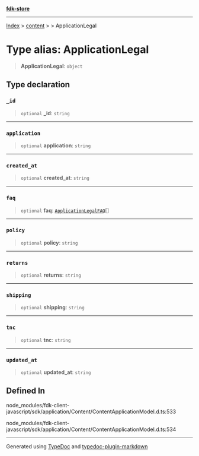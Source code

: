 [**fdk-store**](../../../README.md)
***

[Index](../../../API.md) > [content](../../README.md) > [<internal>](../README.md) > ApplicationLegal

# Type alias: ApplicationLegal

> **ApplicationLegal**: `object`

## Type declaration

### `_id`

> `optional` **\_id**: `string`

***

### `application`

> `optional` **application**: `string`

***

### `created_at`

> `optional` **created\_at**: `string`

***

### `faq`

> `optional` **faq**: [`ApplicationLegalFAQ`](type-alias.ApplicationLegalFAQ.md)[]

***

### `policy`

> `optional` **policy**: `string`

***

### `returns`

> `optional` **returns**: `string`

***

### `shipping`

> `optional` **shipping**: `string`

***

### `tnc`

> `optional` **tnc**: `string`

***

### `updated_at`

> `optional` **updated\_at**: `string`

## Defined In

node\_modules/fdk-client-javascript/sdk/application/Content/ContentApplicationModel.d.ts:533

node\_modules/fdk-client-javascript/sdk/application/Content/ContentApplicationModel.d.ts:534

***
Generated using [TypeDoc](https://typedoc.org/) and [typedoc-plugin-markdown](https://www.npmjs.com/package/typedoc-plugin-markdown)
